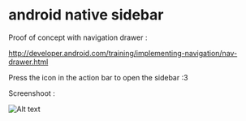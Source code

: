 android native sidebar
======================

Proof of concept with navigation drawer : 

http://developer.android.com/training/implementing-navigation/nav-drawer.html

Press the icon in the action bar to open the sidebar :3



Screenshoot :

![Alt text](https://googledrive.com/host/0B62SZ3WRM2R2ekNuT3BSbndqcmM/sidebar)
